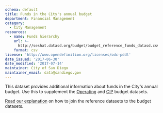 ```yaml
---
schema: default
title: Funds in the City's annual budget
department: Financial Management
category:
  - City Management
resources:
  - name: Funds hierarchy
    url: >-
      http://seshat.datasd.org/budget/budget_reference_funds_datasd.csv
    format: csv
license: 'http://www.opendefinition.org/licenses/odc-pddl'
date_issued: '2017-06-30'
date_modified: '2017-07-14'
maintainer: City of San Diego
maintainer_email: data@sandiego.gov
---
```

This dataset provides additional information about funds in the City's annual budget. Use this to supplement the [Operating](operating-budget.md) and [CIP](capital-budget-fy.md) budget datasets. 
<!--more-->

[Read our explanation](../budget-topic.html) on how to join the reference datasets to the budget datasets.